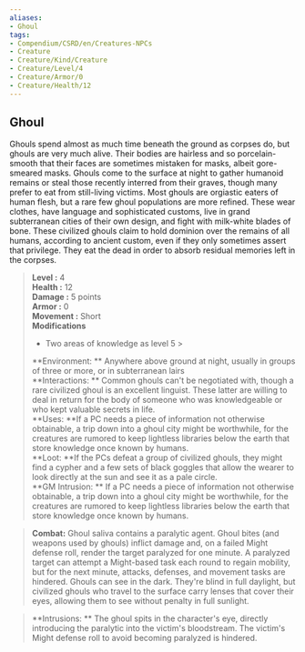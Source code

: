 ```yaml
---
aliases:
- Ghoul
tags:
- Compendium/CSRD/en/Creatures-NPCs
- Creature
- Creature/Kind/Creature
- Creature/Level/4
- Creature/Armor/0
- Creature/Health/12
---
```


  
## Ghoul  
Ghouls spend almost as much time beneath the ground as corpses do, but ghouls are very much alive. Their bodies are hairless and so porcelain-smooth that their faces are sometimes mistaken for masks, albeit gore-smeared masks. Ghouls come to the surface at night to gather humanoid remains or steal those recently interred from their graves, though many prefer to eat from still-living victims.
Most ghouls are orgiastic eaters of human flesh, but a rare few ghoul populations are more refined. These wear clothes, have language and sophisticated customs, live in grand subterranean cities of their own design, and fight with milk-white blades of bone. These civilized ghouls claim to hold dominion over the remains of all humans, according to ancient custom, even if they only sometimes assert that privilege. They eat the dead in order to absorb residual memories left in the corpses.  

  
> **Level :** 4  
> **Health :** 12  
> **Damage :** 5 points  
> **Armor :** 0  
> **Movement :** Short  
> **Modifications**  
>- Two areas of knowledge as level 5 >
>  
> **Environment: ** Anywhere above ground at night, usually in groups of three or more, or in subterranean lairs  
> **Interactions: ** Common ghouls can't be negotiated with, though a rare civilized ghoul is an excellent linguist. These latter are willing to deal in return for the body of someone who was knowledgeable or who kept valuable secrets in life.  
> **Uses: **If a PC needs a piece of information not otherwise obtainable, a trip down into a ghoul city might be worthwhile, for the creatures are rumored to keep lightless libraries below the earth that store knowledge once known by humans.  
> **Loot: **If the PCs defeat a group of civilized ghouls, they might find a cypher and a few sets of black goggles that allow the wearer to look directly at the sun and see it as a pale circle.  
> **GM Intrusion: ** If a PC needs a piece of information not otherwise obtainable, a trip down into a ghoul city might be worthwhile, for the creatures are rumored to keep lightless libraries below the earth that store knowledge once known by humans.  

> **Combat:** 
> Ghoul saliva contains a paralytic agent. Ghoul bites (and weapons used by ghouls) inflict damage and, on a failed Might defense roll, render the target paralyzed for one minute. A paralyzed target can attempt a Might-based task each round to regain mobility, but for the next minute, attacks, defenses, and movement tasks are hindered.
Ghouls can see in the dark. They're blind in full daylight, but civilized ghouls who travel to the surface carry lenses that cover their eyes, allowing them to see without penalty in full sunlight.  
  

> **Intrusions: ** 
> The ghoul spits in the character's eye, directly introducing the paralytic into the victim's bloodstream. The victim's Might defense roll to avoid becoming paralyzed is hindered.  
